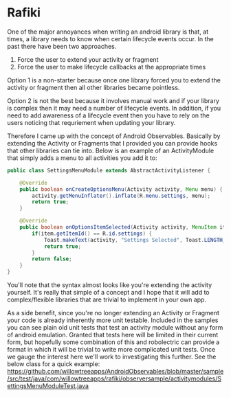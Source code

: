 Rafiki
==================

One of the major annoyances when writing an android library is that, at times, a library needs to know when certain lifecycle events occur. In the past there have been two approaches. 

1. Force the user to extend your activity or fragment
2. Force the user to make lifecycle callbacks at the appropriate times

Option 1 is a non-starter because once one library forced you to extend the activity or fragment then all other libraries became pointless.

Option 2 is not the best because it involves manual work and if your library is complex then it may need a number of lifecycle events. In addition, if you need to add awareness of a lifecycle event then you have to rely on the users noticing that requriement when updating your library.

Therefore I came up with the concept of Android Observables. Basically by extending the Activity or Fragments that I provided you can provide hooks that other libraries can tie into. Below is an example of an ActivityModule that simply adds a menu to all activities you add it to:
```java
public class SettingsMenuModule extends AbstractActivityListener {

    @Override
    public boolean onCreateOptionsMenu(Activity activity, Menu menu) {
        activity.getMenuInflater().inflate(R.menu.settings, menu);
        return true;
    }

    @Override
    public boolean onOptionsItemSelected(Activity activity, MenuItem item) {
        if(item.getItemId() == R.id.settings) {
            Toast.makeText(activity, "Settings Selected", Toast.LENGTH_LONG).show();
            return true;
        }
        return false;
    }
}
```

You'll note that the syntax almost looks like you're extending the activity yourself. It's really that simple of a concept and I hope that it will add to complex/flexible libraries that are trivial to implement in your own app.

As a side benefit, since you're no longer extending an Activity or Fragment your code is already inherently more unit testable. Included in the samples you can see plain old unit tests that test an activity module without any form of android emulation. Granted that tests here will be limited in their current form, but hopefully some combination of this and robolectric can provide a format in which it will be trivial to write more complicated unit tests. Once we gauge the interest here we'll work to investigating this further. See the below class for a quick example:
https://github.com/willowtreeapps/AndroidObservables/blob/master/sample/src/test/java/com/willowtreeapps/rafiki/observersample/activitymodules/SettingsMenuModuleTest.java
